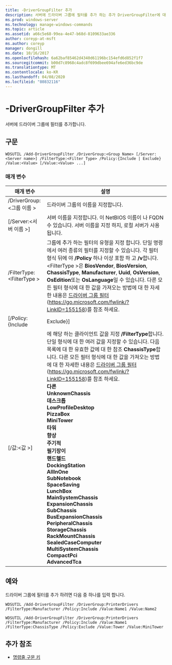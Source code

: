 ```yaml
---
title: -DriverGroupFilter 추가
description: 서버에 드라이버 그룹에 필터를 추가 하는 추가 DriverGroupFilter에 대 한 Windows 명령 항목입니다.
ms.prod: windows-server
ms.technology: manage-windows-commands
ms.topic: article
ms.assetid: a66c5e68-99ea-4e47-b68d-8109633ae336
author: coreyp-at-msft
ms.author: coreyp
manager: dongill
ms.date: 10/16/2017
ms.openlocfilehash: 6a62baf85462d4340d61196bc154efd6d852f1f7
ms.sourcegitcommit: b00d7c8968c4adc8f699dbee694afe6ed36bc9de
ms.translationtype: MT
ms.contentlocale: ko-KR
ms.lasthandoff: 04/08/2020
ms.locfileid: "80832116"
---
```

# <a name="add-drivergroupfilter"></a>-DriverGroupFilter 추가

서버에 드라이버 그룹에 필터를 추가합니다.

## <a name="syntax"></a>구문

```
WDSUTIL /Add-DriverGroupFilter /DriverGroup:<Group Name> [/Server:<Server name>] /FilterType:<Filter Type> /Policy:{Include | Exclude} /Value:<Value> [/Value:<Value> ...]
```

### <a name="parameters"></a>매개 변수

|         매개 변수          |                                                                                                                                                                                                                                                                                                                                                                                                                                                                            설명                                                                                                                                                                                                                                                                                                                                                                                                                                                                            |
|----------------------------|-------------------------------------------------------------------------------------------------------------------------------------------------------------------------------------------------------------------------------------------------------------------------------------------------------------------------------------------------------------------------------------------------------------------------------------------------------------------------------------------------------------------------------------------------------------------------------------------------------------------------------------------------------------------------------------------------------------------------------------------------------------------------------------------------------------------------------------------------------------------------------------------------------------------------------------------------------------------|
| /DriverGroup:\<그룹 이름 > |                                                                                                                                                                                                                                                                                                                                                                                                                                                              드라이버 그룹의 이름을 지정합니다.                                                                                                                                                                                                                                                                                                                                                                                                                                                              |
|  [/Server:\<서버 이름 >]  |                                                                                                                                                                                                                                                                                                                                                                                                               서버 이름을 지정합니다. 이 NetBIOS 이름이 나 FQDN 수 있습니다. 서버 이름을 지정 하지, 로컬 서버가 사용 됩니다.                                                                                                                                                                                                                                                                                                                                                                                                               |
| /FilterType:\<FilterType >  |                                                                                                                                                                                                   그룹에 추가 하는 필터의 유형을 지정 합니다. 단일 명령에서 여러 종류의 필터를 지정할 수 있습니다. 각 필터 형식 뒤에 야 **/Policy** 하나 이상 포함 하 고 **/v**합니다. \<FilterType >은 **BiosVendor**, **BiosVersion**, **ChassisType**, **Manufacturer**, **Uuid**, **OsVersion**, **OsEdition**또는 **OsLanguage**일 수 있습니다. 다른 모든 필터 형식에 대 한 값을 가져오는 방법에 대 한 자세한 내용은 [드라이버 그룹 필터](https://go.microsoft.com/fwlink/?LinkID=155158) (<https://go.microsoft.com/fwlink/?LinkID=155158>)를 참조 하세요.                                                                                                                                                                                                    |
|     [/Policy: {Include      |                                                                                                                                                                                                                                                                                                                                                                                                                                                                             Exclude}]                                                                                                                                                                                                                                                                                                                                                                                                                                                                             |
|     [/값:\<값 >]      | 에 해당 하는 클라이언트 값을 지정 **/FilterType**합니다. 단일 형식에 대 한 여러 값을 지정할 수 있습니다. 다음 목록에 대 한 유효한 값에 대 한 참조 **ChassisType**합니다. 다른 모든 필터 형식에 대 한 값을 가져오는 방법에 대 한 자세한 내용은 [드라이버 그룹 필터](https://go.microsoft.com/fwlink/?LinkID=155158) (<https://go.microsoft.com/fwlink/?LinkID=155158>)를 참조 하세요.</br>**다른**</br>**UnknownChassis**</br>**데스크톱**</br>**LowProfileDesktop**</br>**PizzaBox**</br>**MiniTower**</br>**타워**</br>**향상**</br>**주기적**</br>**필기장이**</br>**핸드헬드**</br>**DockingStation**</br>**AllInOne**</br>**SubNotebook**</br>**SpaceSaving**</br>**LunchBox**</br>**MainSystemChassis**</br>**ExpansionChassis**</br>**SubChassis**</br>**BusExpansionChassis**</br>**PeripheralChassis**</br>**StorageChassis**</br>**RackMountChassis**</br>**SealedCaseComputer**</br>**MultiSystemChassis**</br>**CompactPci**</br>**AdvancedTca** |

## <a name="examples"></a><a name=BKMK_examples></a>예와

드라이버 그룹에 필터를 추가 하려면 다음 중 하나를 입력 합니다.
```
WDSUTIL /Add-DriverGroupFilter /DriverGroup:PrinterDrivers /FilterType:Manufacturer /Policy:Include /Value:Name1 /Value:Name2
```
```
WDSUTIL /Add-DriverGroupFilter /DriverGroup:PrinterDrivers /FilterType:Manufacturer /Policy:Include /Value:Name1 /FilterType:ChassisType /Policy:Exclude /Value:Tower /Value:MiniTower
```

## <a name="additional-references"></a>추가 참조

- [명령줄 구문 키](command-line-syntax-key.md)

